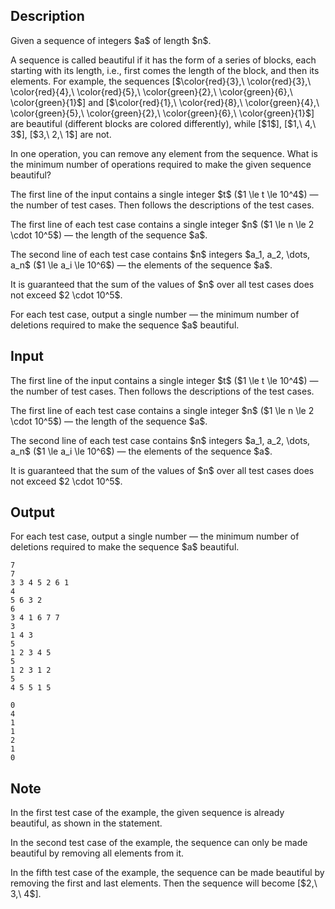 ## Description

<div><p>Given a sequence of integers $a$ of length $n$.</p><p>A sequence is called <span class="tex-font-style-it">beautiful</span> if it has the form of a series of blocks, each starting with its length, i.e., first comes the length of the block, and then its elements. For example, the sequences [$\color{red}{3},\ \color{red}{3},\ \color{red}{4},\ \color{red}{5},\ \color{green}{2},\ \color{green}{6},\ \color{green}{1}$] and [$\color{red}{1},\ \color{red}{8},\ \color{green}{4},\ \color{green}{5},\ \color{green}{2},\ \color{green}{6},\ \color{green}{1}$] are <span class="tex-font-style-it">beautiful</span> (different blocks are colored differently), while [$1$], [$1,\ 4,\ 3$], [$3,\ 2,\ 1$] are not.</p><p>In one operation, you can remove any element from the sequence. What is the minimum number of operations required to make the given sequence <span class="tex-font-style-it">beautiful</span>?</p></div><div class="input-specification"><p>The first line of the input contains a single integer $t$ ($1 \le t \le 10^4$)&nbsp;— the number of test cases. Then follows the descriptions of the test cases.</p><p>The first line of each test case contains a single integer $n$ ($1 \le n \le 2 \cdot 10^5$)&nbsp;— the length of the sequence $a$.</p><p>The second line of each test case contains $n$ integers $a_1, a_2, \dots, a_n$ ($1 \le a_i \le 10^6$)&nbsp;— the elements of the sequence $a$.</p><p>It is guaranteed that the sum of the values of $n$ over all test cases does not exceed $2 \cdot 10^5$.</p></div><div class="output-specification"><p>For each test case, output a single number&nbsp;— the minimum number of deletions required to make the sequence $a$ <span class="tex-font-style-it">beautiful</span>.</p></div>

## Input

<p>The first line of the input contains a single integer $t$ ($1 \le t \le 10^4$)&nbsp;— the number of test cases. Then follows the descriptions of the test cases.</p><p>The first line of each test case contains a single integer $n$ ($1 \le n \le 2 \cdot 10^5$)&nbsp;— the length of the sequence $a$.</p><p>The second line of each test case contains $n$ integers $a_1, a_2, \dots, a_n$ ($1 \le a_i \le 10^6$)&nbsp;— the elements of the sequence $a$.</p><p>It is guaranteed that the sum of the values of $n$ over all test cases does not exceed $2 \cdot 10^5$.</p>

## Output

<p>For each test case, output a single number&nbsp;— the minimum number of deletions required to make the sequence $a$ <span class="tex-font-style-it">beautiful</span>.</p>





```input1|2,3,6,7,10,11,14,15
7
7
3 3 4 5 2 6 1
4
5 6 3 2
6
3 4 1 6 7 7
3
1 4 3
5
1 2 3 4 5
5
1 2 3 1 2
5
4 5 5 1 5
```




```output1
0
4
1
1
2
1
0
```



## Note

<p>In the first test case of the example, the given sequence is already <span class="tex-font-style-it">beautiful</span>, as shown in the statement.</p><p>In the second test case of the example, the sequence can only be made beautiful by removing all elements from it.</p><p>In the fifth test case of the example, the sequence can be made beautiful by removing the first and last elements. Then the sequence will become [$2,\ 3,\ 4$].</p>
